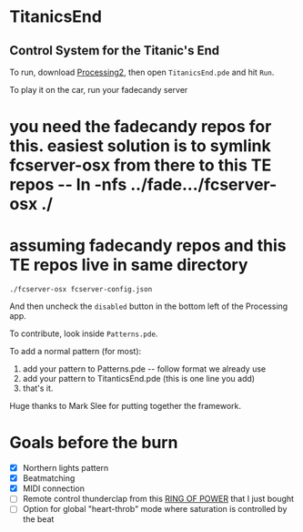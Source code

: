 TitanicsEnd
===========

## Control System for the Titanic's End

To run, download [Processing2](https://processing.org/download/?processing), then open `TitanicsEnd.pde` and hit `Run`.

To play it on the car, run your fadecandy server
# you need the fadecandy repos for this. easiest solution is to symlink fcserver-osx from there to this TE repos -- ln -nfs ../fade.../fcserver-osx  ./   
# assuming fadecandy repos and this TE repos live in same directory

```  
./fcserver-osx fcserver-config.json
```


And then uncheck the `disabled` button in the bottom left of the Processing app.

To contribute, look inside `Patterns.pde`.

To add a normal pattern (for most):
1) add your pattern to Patterns.pde -- follow format we already use
2) add your pattern to TitanticsEnd.pde (this is one line you add)
3) that's it.

Huge thanks to Mark Slee for putting together the framework.

# Goals before the burn
- [x] Northern lights pattern
- [x] Beatmatching
- [x] MIDI connection
- [ ] Remote control thunderclap from this [RING OF POWER](http://www.amazon.com/gp/product/B00CQ16ZR8/ref=oh_aui_detailpage_o00_s00?ie=UTF8&psc=1) that I just bought
- [ ] Option for global "heart-throb" mode where saturation is controlled by the beat
